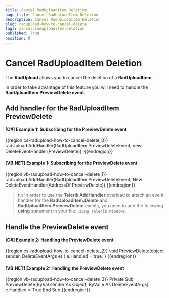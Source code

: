 ```yaml
---
title: Cancel RadUploadItem Deletion
page_title: Cancel RadUploadItem Deletion
description: Cancel RadUploadItem Deletion
slug: radupload-how-to-cancel-delete
tags: cancel,raduploaditem,deletion
published: True
position: 9
---
```


# Cancel RadUploadItem Deletion

The __RadUpload__ allows you to cancel the deletion of a __RadUploadItem__.	  

In order to take advantage of this feature you will need to handle the __RadUploadItem__ __PreviewDelete event__.

## Add handler for the RadUploadItem PreviewDelete

#### __[C#] Example 1: Subscribing for the PreviewDelete event__  
{{region cs-radupload-how-to-cancel-delete_0}}
	radUpload.AddHandler(RadUploadItem.PreviewDeleteEvent, new DeleteEventHandler(PreviewDelete));
{{endregion}}

#### __[VB.NET] Example 1: Subscribing for the PreviewDelete event__  
{{region vb-radupload-how-to-cancel-delete_1}}
	radUpload.AddHandler(RadUploadItem.PreviewDeleteEvent, New DeleteEventHandler(AddressOf PreviewDelete))
{{endregion}}

>tip In order to use the __Telerik AddHandler__ overload to attach an event handler for the __RadUploadItem.Delete__ and __RadUploadItem.PreviewDelete__ events, you need to add the following __using__ statement in your file: `using Telerik.Windows;`			

## Handle the PreviewDelete event

#### __[C#] Example 2: Handling the PreviewDelete event__  
{{region cs-radupload-how-to-cancel-delete_2}}
	void PreviewDelete(object sender, DeleteEventArgs e)
	{
	 e.Handled = true;
	}
{{endregion}}

#### __[VB.NET] Example 2: Handling the PreviewDelete event__  
{{region vb-radupload-how-to-cancel-delete_3}}
	Private Sub PreviewDelete(ByVal sender As Object, ByVal e As DeleteEventArgs)
	 e.Handled = True
	End Sub
{{endregion}}
